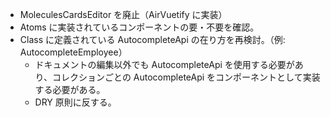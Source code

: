 - MoleculesCardsEditor を廃止（AirVuetify に実装）
- Atoms に実装されているコンポーネントの要・不要を確認。
- Class に定義されている AutocompleteApi の在り方を再検討。（例: AutocompleteEmployee）
  - ドキュメントの編集以外でも AutocompleteApi を使用する必要があり、コレクションごとの AutocompleteApi をコンポーネントとして実装する必要がある。
  - DRY 原則に反する。
